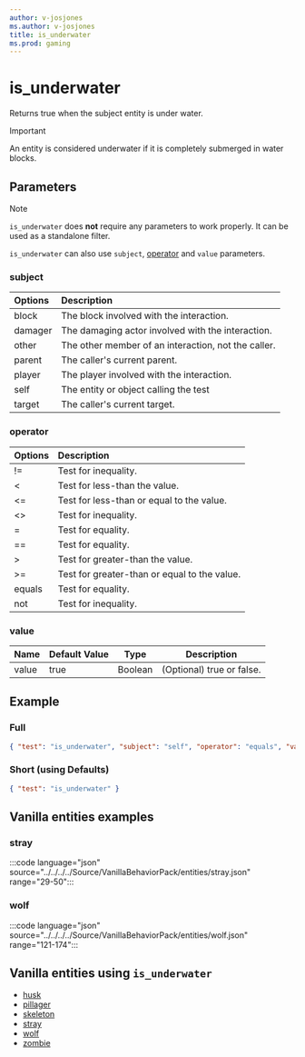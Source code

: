 ```yaml
---
author: v-josjones
ms.author: v-josjones
title: is_underwater
ms.prod: gaming
---
```


# is_underwater

Returns true when the subject entity is under water.

> [!IMPORTANT]
> An entity is considered underwater if it is completely submerged in water blocks.

## Parameters

> [!Note]
> `is_underwater` does **not** require any parameters to work properly. It can be used as a standalone filter.
>
> `is_underwater` can also use `subject`, [operator](../Definitions/NestedTables/operator.md) and `value` parameters.

### subject

| Options| Description |
|:-----------|:-----------|
| block| The block involved with the interaction. |
| damager| The damaging actor involved with the interaction. |
| other| The other member of an interaction, not the caller. |
| parent| The caller's current parent. |
| player| The player involved with the interaction. |
| self| The entity or object calling the test |
| target| The caller's current target. |

### operator

| Options| Description |
|:-----------|:-----------|
| !=| Test for inequality. |
| <| Test for less-than the value. |
| <=| Test for less-than or equal to the value. |
| <>| Test for inequality. |
| =| Test for equality. |
| ==| Test for equality. |
| >| Test for greater-than the value. |
| >=| Test for greater-than or equal to the value. |
| equals| Test for equality. |
| not| Test for inequality. |

### value

|Name |Default Value  |Type  |Description  |
|---------|---------|---------|---------|
|value |true |Boolean |(Optional) true or false. |

## Example

### Full

```json
{ "test": "is_underwater", "subject": "self", "operator": "equals", "value": "true"}
```

### Short (using Defaults)

```json
{ "test": "is_underwater" }
```

## Vanilla entities examples

### stray

:::code language="json" source="../../../../Source/VanillaBehaviorPack/entities/stray.json" range="29-50":::

### wolf

:::code language="json" source="../../../../Source/VanillaBehaviorPack/entities/wolf.json" range="121-174":::

## Vanilla entities using `is_underwater`

- [husk](../../../../Source/VanillaBehaviorPack_Snippets/entities/husk.md)
- [pillager](../../../../Source/VanillaBehaviorPack_Snippets/entities/pillager.md)
- [skeleton](../../../../Source/VanillaBehaviorPack_Snippets/entities/skeleton.md)
- [stray](../../../../Source/VanillaBehaviorPack_Snippets/entities/stray.md)
- [wolf](../../../../Source/VanillaBehaviorPack_Snippets/entities/wolf.md)
- [zombie](../../../../Source/VanillaBehaviorPack_Snippets/entities/zombie.md)
